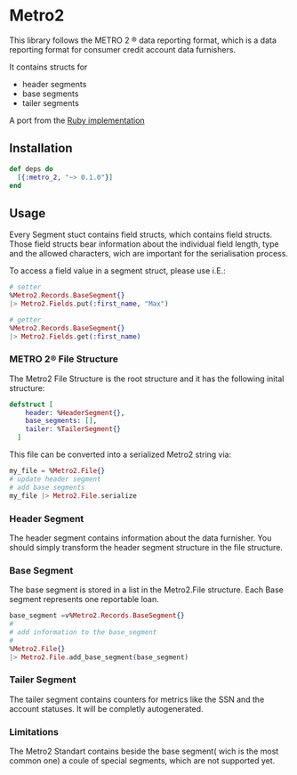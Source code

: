 # Metro2
This library follows the METRO 2 ® data reporting format, which is a data reporting format for consumer credit account data furnishers.

It contains structs for 
 * header segments
 * base segments
 * tailer segments

 A port from the [Ruby implementation](https://github.com/teamupstart/metro_2)

## Installation

```elixir
def deps do
  [{:metro_2, "~> 0.1.0"}]
end
```

## Usage
Every Segment stuct contains field structs, which contains field structs.
Those field structs bear information about the individual field length, type and the allowed characters, wich are important for the
serialisation process. 

To access a field value in a segment struct, please use i.E.:
```elixir
# setter
%Metro2.Records.BaseSegment{}
|> Metro2.Fields.put(:first_name, "Max")

# getter
%Metro2.Records.BaseSegment{}
|> Metro2.Fields.get(:first_name)
```
### METRO 2® File Structure
The Metro2 File Structure is the root structure and it has the following inital structure:
```elixir
defstruct [
    header: %HeaderSegment{},
    base_segments: [],
    tailer: %TailerSegment{}
  ]
```
This file can be converted into a serialized Metro2 string via:

```elixir
my_file = %Metro2.File{}
# update header segment
# add base segments
my_file |> Metro2.File.serialize
```
### Header Segment
The header segment contains information about the data furnisher.
You should simply transform the header segment structure in the file structure.

### Base Segment
The base segment is stored in a list in the Metro2.File structure. Each Base segment represents one reportable loan.
```elixir
base_segment =v%Metro2.Records.BaseSegment{}
#
# add information to the base_segment
#
%Metro2.File{}
|> Metro2.File.add_base_segment(base_segment)
```
### Tailer Segment
The tailer segment contains counters for metrics like the SSN and the account statuses.
It will be completly autogenerated.

### Limitations
The Metro2 Standart contains beside the base segment( wich is the most common one) a coule of special segments, which are not supported yet.

